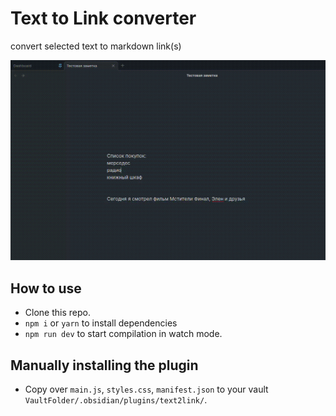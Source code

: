 # Text to Link converter

convert selected text to markdown link(s)



![Using plugin Text2Link](https://github.com/kaefik/obsidian-text2link/blob/main/Using%20plugin%20Text2Link.gif)

## How to use

- Clone this repo.
- `npm i` or `yarn` to install dependencies
- `npm run dev` to start compilation in watch mode.

## Manually installing the plugin

- Copy over `main.js`, `styles.css`, `manifest.json` to your vault `VaultFolder/.obsidian/plugins/text2link/`.

